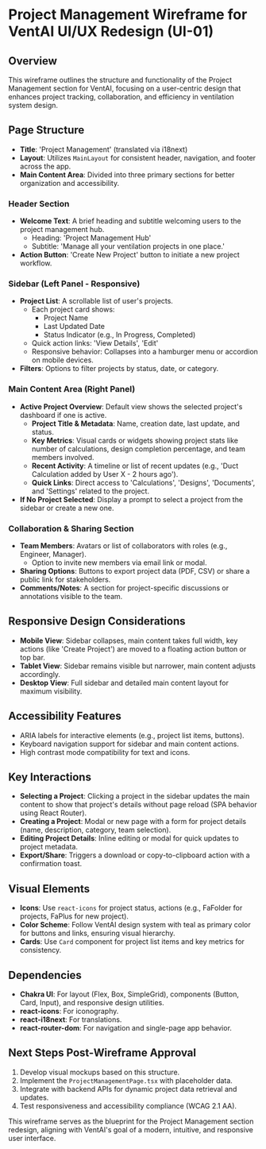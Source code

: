# Project Management Wireframe for VentAI UI/UX Redesign (UI-01)

## Overview
This wireframe outlines the structure and functionality of the Project Management section for VentAI, focusing on a user-centric design that enhances project tracking, collaboration, and efficiency in ventilation system design.

## Page Structure
- **Title**: 'Project Management' (translated via i18next)
- **Layout**: Utilizes `MainLayout` for consistent header, navigation, and footer across the app.
- **Main Content Area**: Divided into three primary sections for better organization and accessibility.

### Header Section
- **Welcome Text**: A brief heading and subtitle welcoming users to the project management hub.
  - Heading: 'Project Management Hub'
  - Subtitle: 'Manage all your ventilation projects in one place.'
- **Action Button**: 'Create New Project' button to initiate a new project workflow.

### Sidebar (Left Panel - Responsive)
- **Project List**: A scrollable list of user's projects.
  - Each project card shows:
    - Project Name
    - Last Updated Date
    - Status Indicator (e.g., In Progress, Completed)
  - Quick action links: 'View Details', 'Edit'
  - Responsive behavior: Collapses into a hamburger menu or accordion on mobile devices.
- **Filters**: Options to filter projects by status, date, or category.

### Main Content Area (Right Panel)
- **Active Project Overview**: Default view shows the selected project's dashboard if one is active.
  - **Project Title & Metadata**: Name, creation date, last update, and status.
  - **Key Metrics**: Visual cards or widgets showing project stats like number of calculations, design completion percentage, and team members involved.
  - **Recent Activity**: A timeline or list of recent updates (e.g., 'Duct Calculation added by User X - 2 hours ago').
  - **Quick Links**: Direct access to 'Calculations', 'Designs', 'Documents', and 'Settings' related to the project.
- **If No Project Selected**: Display a prompt to select a project from the sidebar or create a new one.

### Collaboration & Sharing Section
- **Team Members**: Avatars or list of collaborators with roles (e.g., Engineer, Manager).
  - Option to invite new members via email link or modal.
- **Sharing Options**: Buttons to export project data (PDF, CSV) or share a public link for stakeholders.
- **Comments/Notes**: A section for project-specific discussions or annotations visible to the team.

## Responsive Design Considerations
- **Mobile View**: Sidebar collapses, main content takes full width, key actions (like 'Create Project') are moved to a floating action button or top bar.
- **Tablet View**: Sidebar remains visible but narrower, main content adjusts accordingly.
- **Desktop View**: Full sidebar and detailed main content layout for maximum visibility.

## Accessibility Features
- ARIA labels for interactive elements (e.g., project list items, buttons).
- Keyboard navigation support for sidebar and main content actions.
- High contrast mode compatibility for text and icons.

## Key Interactions
- **Selecting a Project**: Clicking a project in the sidebar updates the main content to show that project's details without page reload (SPA behavior using React Router).
- **Creating a Project**: Modal or new page with a form for project details (name, description, category, team selection).
- **Editing Project Details**: Inline editing or modal for quick updates to project metadata.
- **Export/Share**: Triggers a download or copy-to-clipboard action with a confirmation toast.

## Visual Elements
- **Icons**: Use `react-icons` for project status, actions (e.g., FaFolder for projects, FaPlus for new project).
- **Color Scheme**: Follow VentAI design system with teal as primary color for buttons and links, ensuring visual hierarchy.
- **Cards**: Use `Card` component for project list items and key metrics for consistency.

## Dependencies
- **Chakra UI**: For layout (Flex, Box, SimpleGrid), components (Button, Card, Input), and responsive design utilities.
- **react-icons**: For iconography.
- **react-i18next**: For translations.
- **react-router-dom**: For navigation and single-page app behavior.

## Next Steps Post-Wireframe Approval
1. Develop visual mockups based on this structure.
2. Implement the `ProjectManagementPage.tsx` with placeholder data.
3. Integrate with backend APIs for dynamic project data retrieval and updates.
4. Test responsiveness and accessibility compliance (WCAG 2.1 AA).

This wireframe serves as the blueprint for the Project Management section redesign, aligning with VentAI's goal of a modern, intuitive, and responsive user interface.
